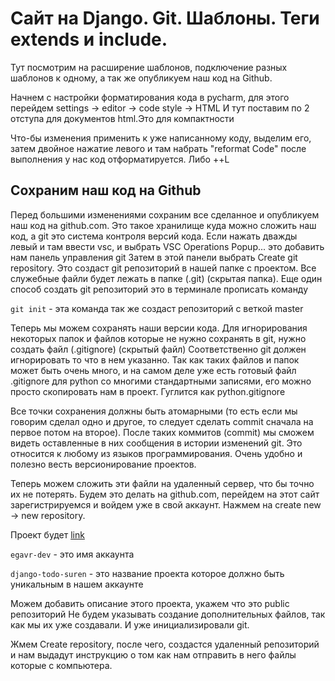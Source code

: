 # Сайт на Django. Git. Шаблоны. Теги extends и include.
Тут посмотрим на расширение шаблонов, подключение разных шаблонов к
одному, а так же опубликуем наш код на Github.

Начнем с настройки форматирования кода в pycharm, для этого перейдем
settings -> editor -> code style -> HTML
И тут поставим по 2 отступа для документов html.Это для компактности

Что-бы изменения применить к уже написанному коду, выделим его, затем
двойное нажатие левого <Shift> и там набрать "reformat Code" 
после выполнения у нас код отформатируется. Либо <Ctrl>+<Alt>+L

## Сохраним наш код на Github
Перед большими изменениями сохраним все сделанное и опубликуем наш код
на github.com. Это такое хранилище куда можно сложить наш код, а git
это система контроля версий кода. 
Если нажать дважды левый <Shift> и там ввести vsc, и выбрать 
VSC Operations Popup... это добавить нам панель управления git
Затем в этой панели выбрать Create git repository. Это создаст 
git репозиторий в нашей папке с проектом. Все служебные файли будет
лежать в папке (.git) (скрытая папка).
Еще один способ создать git репозиторий это в терминале прописать команду

`git init` - эта команда так же создаст репозиторий с веткой master

Теперь мы можем сохранять наши версии кода.
Для игнорирования некоторых папок и файлов которые не нужно сохранять в git,
нужно создать файл (.gitignore) (скрытый файл) Соответственно git должен игнорировать
то что в нем указанно. Так как таких файлов и папок может быть очень много, и на 
самом деле уже есть готовый файл .gitignore для python со многими стандартными 
записями, его можно просто скопировать нам в проект. Гуглится как python.gitignore

Все точки сохранения должны быть атомарными (то есть если мы говорим сделал одно и
другое, то следует сделать commit сначала на первое потом на второе).
После таких коммитов (commit) мы сможем видеть оставленные в них сообщения 
в истории изменений git. Это относится к любому из языков программирования.
Очень удобно и полезно весть версионирование проектов.

Теперь можем сложить эти файли на удаленный сервер, что бы точно их не потерять.
Будем это делать на github.com, перейдем на этот сайт зарегистрируемся и войдем 
уже в свой аккаунт. Нажмем на create new -> new repository.

Проект будет [link](github.com/egavr-dev/django-todo-suren)

`egavr-dev` - это имя аккаунта

`django-todo-suren` - это название проекта которое должно быть уникальным
в нашем аккаунте

Можем добавить описание этого проекта, укажем что это public репозиторий
Не будем указывать создание дополнительных файлов, так как мы их уже
создавали. И уже инициализировали git.

Жмем Create repository, после чего, создастся удаленный репозиторий и нам 
выдадут инструкцию о том как нам отправить в него файлы которые с компьютера.














